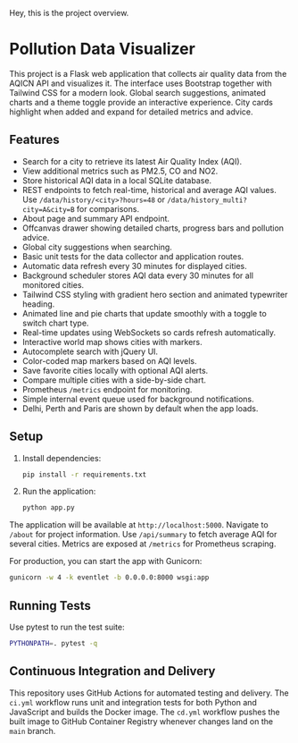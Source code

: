 Hey, this is the project overview.

# Pollution Data Visualizer

This project is a Flask web application that collects air quality data from the AQICN API and visualizes it.
The interface uses Bootstrap together with Tailwind CSS for a modern look. Global search suggestions, animated charts and a theme toggle provide an interactive experience. City cards highlight when added and expand for detailed metrics and advice.

## Features
- Search for a city to retrieve its latest Air Quality Index (AQI).
- View additional metrics such as PM2.5, CO and NO2.
- Store historical AQI data in a local SQLite database.
- REST endpoints to fetch real-time, historical and average AQI values. Use `/data/history/<city>?hours=48` or `/data/history_multi?city=A&city=B` for comparisons.
- About page and summary API endpoint.
- Offcanvas drawer showing detailed charts, progress bars and pollution advice.
- Global city suggestions when searching.
- Basic unit tests for the data collector and application routes.
- Automatic data refresh every 30 minutes for displayed cities.
- Background scheduler stores AQI data every 30 minutes for all monitored cities.
- Tailwind CSS styling with gradient hero section and animated typewriter heading.
- Animated line and pie charts that update smoothly with a toggle to switch chart type.
- Real-time updates using WebSockets so cards refresh automatically.
- Interactive world map shows cities with markers.
- Autocomplete search with jQuery UI.
- Color-coded map markers based on AQI levels.
- Save favorite cities locally with optional AQI alerts.
- Compare multiple cities with a side-by-side chart.
- Prometheus `/metrics` endpoint for monitoring.
- Simple internal event queue used for background notifications.
- Delhi, Perth and Paris are shown by default when the app loads.

## Setup
1. Install dependencies:
   ```bash
   pip install -r requirements.txt
   ```
2. Run the application:
   ```bash
   python app.py
   ```
The application will be available at `http://localhost:5000`.
Navigate to `/about` for project information. Use `/api/summary` to fetch average AQI for several cities.
Metrics are exposed at `/metrics` for Prometheus scraping.

For production, you can start the app with Gunicorn:
```bash
gunicorn -w 4 -k eventlet -b 0.0.0.0:8000 wsgi:app
```

## Running Tests
Use pytest to run the test suite:
```bash
PYTHONPATH=. pytest -q
```


## Continuous Integration and Delivery
This repository uses GitHub Actions for automated testing and delivery.
The `ci.yml` workflow runs unit and integration tests for both Python and JavaScript
and builds the Docker image. The `cd.yml` workflow pushes the built image
to GitHub Container Registry whenever changes land on the `main` branch.

